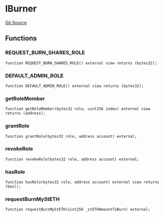 # IBurner
[Git Source](https://github.com/lidofinance/community-staking-module/blob/efc92ba178845b0562e369d8d71b585ba381ab86/src/interfaces/IBurner.sol)


## Functions

### REQUEST_BURN_SHARES_ROLE


```solidity
function REQUEST_BURN_SHARES_ROLE() external view returns (bytes32);
```

### DEFAULT_ADMIN_ROLE


```solidity
function DEFAULT_ADMIN_ROLE() external view returns (bytes32);
```

### getRoleMember


```solidity
function getRoleMember(bytes32 role, uint256 index) external view returns (address);
```

### grantRole


```solidity
function grantRole(bytes32 role, address account) external;
```

### revokeRole


```solidity
function revokeRole(bytes32 role, address account) external;
```

### hasRole


```solidity
function hasRole(bytes32 role, address account) external view returns (bool);
```

### requestBurnMyStETH


```solidity
function requestBurnMyStETH(uint256 _stETHAmountToBurn) external;
```

